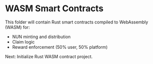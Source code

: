 # WASM Smart Contracts

This folder will contain Rust smart contracts compiled to WebAssembly (WASM) for:
- NUN minting and distribution
- Claim logic
- Reward enforcement (50% user, 50% platform)

Next: Initialize Rust WASM contract project.